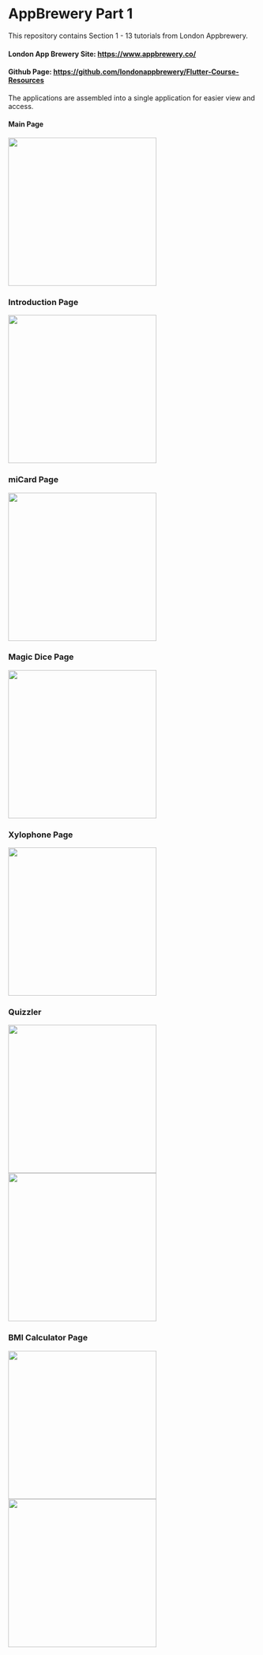 # AppBrewery Part 1

This repository contains Section 1 - 13 tutorials from London Appbrewery.

#### London App Brewery Site: https://www.appbrewery.co/
#### Github Page: https://github.com/londonappbrewery/Flutter-Course-Resources

The applications are assembled into a single application for easier view and access.

#### Main Page
<img src="https://user-images.githubusercontent.com/67504821/106419846-7df10780-64ad-11eb-9533-dcc48379370d.png" width="300">

### Introduction Page
<img src="https://user-images.githubusercontent.com/67504821/106419850-7fbacb00-64ad-11eb-9a2f-7581431b7b4e.png" width="300">

### miCard Page
<img src="https://user-images.githubusercontent.com/67504821/106419853-80ebf800-64ad-11eb-94e4-7e107e8716ff.png" width="300">

### Magic Dice Page
<img src="https://user-images.githubusercontent.com/67504821/106419856-81848e80-64ad-11eb-9ffe-f79a0028a3bf.png" width="300">

### Xylophone Page
<img src="https://user-images.githubusercontent.com/67504821/106419857-81848e80-64ad-11eb-9027-e144b4bb4511.png" width="300">

### Quizzler
<p float="left">
  <img src="https://user-images.githubusercontent.com/67504821/106419859-821d2500-64ad-11eb-98d6-cd9ccd9e97eb.png" width="300">
  <img src="https://user-images.githubusercontent.com/67504821/106420956-dde8ad80-64af-11eb-8751-ea01309565c6.png" width="300">
 </p>

### BMI Calculator Page
<p float="left">
  <img src="https://user-images.githubusercontent.com/67504821/106419860-821d2500-64ad-11eb-851b-5f7d004c0e81.png" width="300">
  <img src="https://user-images.githubusercontent.com/67504821/106420952-dd501700-64af-11eb-8697-696697d016ad.png" width="300">
</p>
